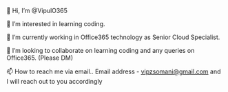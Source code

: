 👋 Hi, I’m @VipulO365 

👀 I’m interested in learning coding. 

🌱 I’m currently working in Office365 technology as Senior Cloud Specialist.

💞️ I’m looking to collaborate on learning coding and any queries on Office365. (Please DM) 

📫 How to reach me via email.. Email address - vipzsomani@gmail.com and I will reach out to you accordingly

<!---
VipulO365/VipulO365 is a ✨ special ✨ repository because its `README.md` (this file) appears on your GitHub profile.
You can click the Preview link to take a look at your changes.
--->
